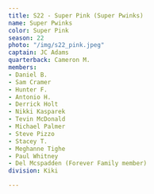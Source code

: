 ```yaml
---
title: S22 - Super Pink (Super Pwinks)
name: Super Pwinks
color: Super Pink
season: 22
photo: "/img/s22_pink.jpeg"
captain: JC Adams
quarterback: Cameron M.
members:
- Daniel B.
- Sam Cramer
- Hunter F.
- Antonio H.
- Derrick Holt
- Nikki Kasparek
- Tevin McDonald
- Michael Palmer
- Steve Pizzo
- Stacey T.
- Meghanne Tighe
- Paul Whitney
- Del Mcspadden (Forever Family member)
division: Kiki

---
```

